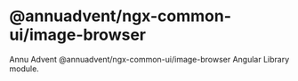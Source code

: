 
# @annuadvent/ngx-common-ui/image-browser

Annu Advent @annuadvent/ngx-common-ui/image-browser Angular Library module.
